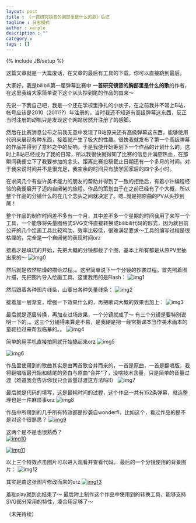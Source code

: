 ```yaml
---
layout: post
title : 《一首研究镜音的胸部里是什么的歌》后记
tagline : 日志模式
author : xarple
description : ""
category : 
tags : []
---
```

{% include JB/setup %}

这篇文章就是一大篇废话，在文章的最后有工具的下载，你可以直接跳到最后。  
  
  
大家好，我是bilibili第一届弹幕比赛中 **一首研究镜音的胸部里是什么的歌**的作者，在这里我给大家简单说下这个从头抄到尾的作品的由来～  
  
  
先说一下我自己吧，我是一个还在学校里挣扎的小伙子，在之前我并不常上B站，帐号应该是2010（2011??）年注册的，当时我还不知道有高级弹幕这东西，反正当时注册的动机只是发现这个网站居然开注册了的感脚。  
  
  
然后在比赛消息公布之前我无意中发现了B站原来还有高级弹幕这东西，能够使用代码来展现各种东西，接着就产生了极大的性趣。很快我就发布了第一个高级弹幕的作品并得到了意料之中的反响，于是我便开始筹划下一个作品的计划什么的，这时上B站已经成为了我的日常，所以我很快就得知了比赛的信息并满腔热血，在那瞬间我便立下了我要参加的念头。距离比赛投稿截止日期还有一个多月的时间，对于我来说时间并不是很充足，我空余的时间只有放学回家后的四个多小时。
  
  
在求问几个有些许美术能力的朋友的帮助并得到了一致的拒绝后，有着小许编程经验的我便展开了迈向自闭佬的旅程。作品的策划由于在之前已经有了个大概，所以整个作品的分镜什么的在几个念头之间就决定了。嗯..就是把原曲的PV从头抄到尾！  
  
  
整个作品的制作时间差不多有一个月，其中差不多一个星期的时间我用了来写一个工具，一个能够将矢量图格式SVG文件直接转换成bilibili代码的形式，因为就目前公开的几个绘画工具比较鸡肋，效率比较低，很难满足要求～工具的编写过程是很枯燥的，完全是一个自闭佬的表现时间orz  
  
  
接着才是填坑的开始，先把大概的分镜都截了个图，基本上所有都是从原PV里抽出来的～
![img0]  
  
  
然后就是依然枯燥的描绘过程。。这里简单说下一个分镜的抄袭过程。首先照着图片描，先把图片导入绘画工具，这里我用的是Flash：
![img1]  
  
  
然后跟着各种图片线条，山寨出各种矢量线条：
![img2]  
  
  
接着加一层渐变，增强一下效果什么的，再把歌词大概的效果也加上：
![img3]  
  
最后就是逐层转换，再加点过场效果，一个分镜就成了～
有三个分镜是要特别说明一下的。。这三个分镜得来算是不易，是我硬是把一经常把课本当作美术画本的童鞋拉过来帮我临摹的。。
![img4]  
  
  
简单的用手机直接拍照就开始搞起来orz
![img5]  
  
  
![img6]  
  
  
作品里使用到的歌曲其实是由两首歌合并而来的，一首是原曲，一首是翻唱版，我将翻唱版最开始和结尾的旁白与原曲"合并"了，没啥技术含量，只是简单的音量过渡（难道我会告诉你我只会音量过渡这方法吗!!）
![img7]  
  
  
最后就是代码的填写，这是最耗时间的过程，这个作品一共有152条弹幕，就连整理也是一件麻烦事orz
![img8]  
  
  
作品中所用到的几乎所有特效都是抄袭自wonderfl，比如这个，看过作品的是不是对这个很熟悉？
[![img9]](http://wonderfl.net/c/4Wy6)
  
  
这两个是不是也很熟悉？  
[![img10]](http://wonderfl.net/c/4gvL)
  
  
[![img11]](http://wonderfl.net/c/7prR)
  
  
以上三个特效点击图片可以进入观看并查看代码。
最后的一个分镜使用的背景图片：
![img12]  
  
  
其实是由这张图片修改而来的orz
[![img13]](http://penguinfrontier.deviantart.com/art/Kokoro-285343699)
  
  
羞耻play就到此结束了～
最后附上制作这个作品中使用到的转换工具，能够支持SVG部分常用的特性，凑合用足够了～
  
  
（未完待续）


[img0]: http://i1305.photobucket.com/albums/s551/xarple/bilibili/img0_zpsa69bfe05.jpg
[img1]: http://i1305.photobucket.com/albums/s551/xarple/bilibili/img1_zpsb519a945.jpg
[img2]: http://i1305.photobucket.com/albums/s551/xarple/bilibili/img2_zps55441457.jpg
[img3]: http://i1305.photobucket.com/albums/s551/xarple/bilibili/img3_zps73175804.jpg
[img4]: http://i1305.photobucket.com/albums/s551/xarple/bilibili/img4_zpsf0ed06a3.jpg
[img5]: http://i1305.photobucket.com/albums/s551/xarple/bilibili/img5_zpsc5625351.jpg
[img6]: http://i1305.photobucket.com/albums/s551/xarple/bilibili/img6_zps6abbc7c8.jpg
[img7]: http://i1305.photobucket.com/albums/s551/xarple/bilibili/img7_zps4cea7bd4.jpg
[img8]: http://i1305.photobucket.com/albums/s551/xarple/bilibili/img8_zps557adc8f.jpg
[img9]: http://i1305.photobucket.com/albums/s551/xarple/bilibili/img9_zps26cd6d84.jpg
[img10]: http://i1305.photobucket.com/albums/s551/xarple/bilibili/img10_zpsae322cf4.jpg
[img11]: http://i1305.photobucket.com/albums/s551/xarple/bilibili/img11_zps715f15ee.jpg
[img12]: http://i1305.photobucket.com/albums/s551/xarple/bilibili/img12_zpsa6fc32aa.jpg
[img13]: http://i1305.photobucket.com/albums/s551/xarple/bilibili/img13_zps1ed69065.jpg
